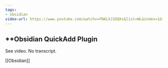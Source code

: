 ```yaml
---
tags:
- obsidian
video-url: https://www.youtube.com/watchv=FNALXJ1DQXs&list=WL&index=1&t=10s
---
```


## **Obsidian QuickAdd Plugin

See video. No transcript.

[[Obsidian]]
